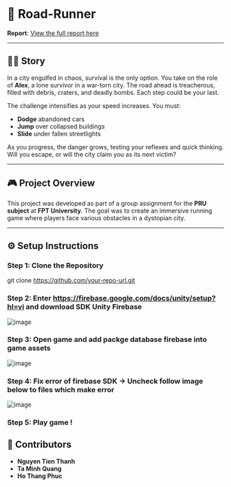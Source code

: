 # 🚀 Road-Runner

**Report**: [View the full report here](https://docs.google.com/document/d/1OUXudRYC9_vuKHoLSa4CxZwuJOt7Hhyy/edit?usp=sharing&ouid=110528467109474610382&rtpof=true&sd=true)

---

## 🏃‍♂️ Story

In a city engulfed in chaos, survival is the only option. You take on the role of **Alex**, a lone survivor in a war-torn city. The road ahead is treacherous, filled with debris, craters, and deadly bombs. Each step could be your last.

The challenge intensifies as your speed increases. You must:
- **Dodge** abandoned cars
- **Jump** over collapsed buildings
- **Slide** under fallen streetlights

As you progress, the danger grows, testing your reflexes and quick thinking. Will you escape, or will the city claim you as its next victim?

---

## 🎮 Project Overview

This project was developed as part of a group assignment for the **PRU subject** at **FPT University**. The goal was to create an immersive running game where players face various obstacles in a dystopian city.

---

## ⚙️ Setup Instructions

### Step 1: Clone the Repository


git clone https://github.com/your-repo-url.git


### Step 2: Enter https://firebase.google.com/docs/unity/setup?hl=vi and download SDK Unity Firebase
![image](https://github.com/user-attachments/assets/2b7458f9-6c3f-43b5-bd72-271b06dea0b2)

### Step 3: Open game and add packge database firebase into game assets
![image](https://github.com/user-attachments/assets/fc574ef8-e9bb-4bea-a37c-2d3e59a31af9)

### Step 4: Fix error of firebase SDK -> Uncheck follow image below to files which make error
![image](https://github.com/user-attachments/assets/378d514e-818a-43eb-bf3c-664255883992)

### Step 5: Play game !

## 👥 Contributors

- **Nguyen Tien Thanh**
- **Ta Minh Quang**
- **Ho Thang Phuc**
